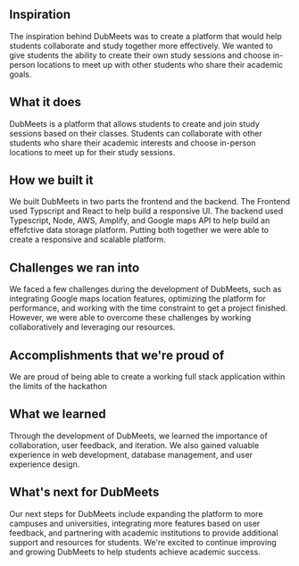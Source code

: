 ## Inspiration

The inspiration behind DubMeets was to create a platform that would help students collaborate and study together more effectively. We wanted to give students the ability to create their own study sessions and choose in-person locations to meet up with other students who share their academic goals.

## What it does

DubMeets is a platform that allows students to create and join study sessions based on their classes. Students can collaborate with other students who share their academic interests and choose in-person locations to meet up for their study sessions.

## How we built it

We built DubMeets in two parts the frontend and the backend. The Frontend used Typscript and React to help build a responsive UI. The backend used Typescript, Node, AWS, Amplify, and Google maps API to help build an effefctive data storage platform. Putting both together we were able to create a responsive and scalable platform.

## Challenges we ran into

We faced a few challenges during the development of DubMeets, such as integrating Google maps location features, optimizing the platform for performance, and working with the time constraint to get a project finished. However, we were able to overcome these challenges by working collaboratively and leveraging our resources.

## Accomplishments that we're proud of

We are proud of being able to create a working full stack application within the limits of the hackathon 

## What we learned

Through the development of DubMeets, we learned the importance of collaboration, user feedback, and iteration. We also gained valuable experience in web development, database management, and user experience design.

## What's next for DubMeets

Our next steps for DubMeets include expanding the platform to more campuses and universities, integrating more features based on user feedback, and partnering with academic institutions to provide additional support and resources for students. We're excited to continue improving and growing DubMeets to help students achieve academic success.
